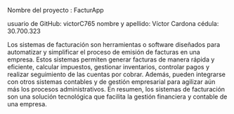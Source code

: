 Nombre del proyecto : FacturApp

usuario de GitHub: victorC765
nombre y apellido: Víctor Cardona
cédula: 30.700.323

Los sistemas de facturación son herramientas o software diseñados para automatizar y simplificar el proceso de emisión de facturas en una empresa. Estos sistemas permiten generar facturas de manera rápida y eficiente, calcular impuestos, gestionar inventarios, controlar pagos y realizar seguimiento de las cuentas por cobrar. Además, pueden integrarse con otros sistemas contables y de gestión empresarial para agilizar aún más los procesos administrativos. En resumen, los sistemas de facturación son una solución tecnológica que facilita la gestión financiera y contable de una empresa.